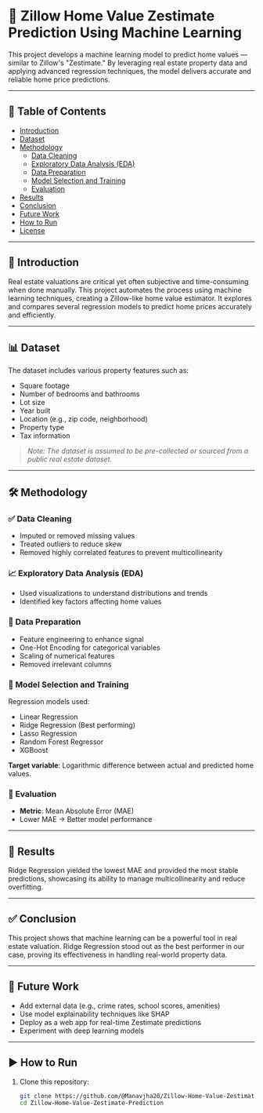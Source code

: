 # 🏡 Zillow Home Value Zestimate Prediction Using Machine Learning

This project develops a machine learning model to predict home values — similar to Zillow's "Zestimate." By leveraging real estate property data and applying advanced regression techniques, the model delivers accurate and reliable home price predictions.

---

## 📌 Table of Contents
- [Introduction](#introduction)
- [Dataset](#dataset)
- [Methodology](#methodology)
  - [Data Cleaning](#data-cleaning)
  - [Exploratory Data Analysis (EDA)](#exploratory-data-analysis-eda)
  - [Data Preparation](#data-preparation)
  - [Model Selection and Training](#model-selection-and-training)
  - [Evaluation](#evaluation)
- [Results](#results)
- [Conclusion](#conclusion)
- [Future Work](#future-work)
- [How to Run](#how-to-run)
- [License](#license)

---

## 🧠 Introduction

Real estate valuations are critical yet often subjective and time-consuming when done manually. This project automates the process using machine learning techniques, creating a Zillow-like home value estimator. It explores and compares several regression models to predict home prices accurately and efficiently.

---

## 📊 Dataset

The dataset includes various property features such as:

- Square footage  
- Number of bedrooms and bathrooms  
- Lot size  
- Year built  
- Location (e.g., zip code, neighborhood)  
- Property type  
- Tax information  

> *Note: The dataset is assumed to be pre-collected or sourced from a public real estate dataset.*

---

## 🛠️ Methodology

### ✅ Data Cleaning
- Imputed or removed missing values
- Treated outliers to reduce skew
- Removed highly correlated features to prevent multicollinearity

### 📈 Exploratory Data Analysis (EDA)
- Used visualizations to understand distributions and trends
- Identified key factors affecting home values

### 🧹 Data Preparation
- Feature engineering to enhance signal
- One-Hot Encoding for categorical variables
- Scaling of numerical features
- Removed irrelevant columns

### 🤖 Model Selection and Training
Regression models used:
- Linear Regression
- Ridge Regression (Best performing)
- Lasso Regression
- Random Forest Regressor
- XGBoost

**Target variable**: Logarithmic difference between actual and predicted home values.

### 📏 Evaluation
- **Metric**: Mean Absolute Error (MAE)  
- Lower MAE → Better model performance

---

## 📌 Results

Ridge Regression yielded the lowest MAE and provided the most stable predictions, showcasing its ability to manage multicollinearity and reduce overfitting.

---

## ✅ Conclusion

This project shows that machine learning can be a powerful tool in real estate valuation. Ridge Regression stood out as the best performer in our case, proving its effectiveness in handling real-world property data.

---

## 🚀 Future Work

- Add external data (e.g., crime rates, school scores, amenities)
- Use model explainability techniques like SHAP
- Deploy as a web app for real-time Zestimate predictions
- Experiment with deep learning models

---

## ▶️ How to Run

1. Clone this repository:
   ```bash
   git clone https://github.com/@Manavjha20/Zillow-Home-Value-Zestimate-Prediction.git
   cd Zillow-Home-Value-Zestimate-Prediction
